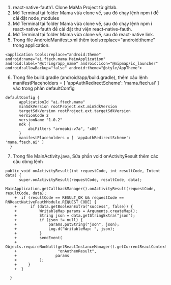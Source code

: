 1. react-native-fauth1. Clone MaMa Project từ gitlab.
2. Mở Terminal tại folder Mama vừa clone về, sau đó chạy lệnh npm i để cài đặt node_modules
3. Mở Terminal tại folder Mama vừa clone về, sau đó chạy lệnh npm i react-native-fauth để cài đặt thư viện react-native-fauth.
4. Mở Terminal tại folder Mama vừa clone về, sau đó react-native link.
5. Trong file AndroidManifest.xml  thêm tools:replace="android:theme" trong application.
```
<application tools:replace="android:theme" android:name="ai.ftech.mama.MainApplication" android:label="@string/app_name" android:icon="@mipmap/ic_launcher" android:allowBackup="false" android:theme="@style/AppTheme">
```
6. Trong file build.gradle (android/app/build.gradle), thêm câu lệnh manifestPlaceholders = [ 'appAuthRedirectScheme': 'mama.ftech.ai' ] vào trong phần defaultConfig
  ```
  defaultConfig {
        applicationId "ai.ftech.mama"
        minSdkVersion rootProject.ext.minSdkVersion
        targetSdkVersion rootProject.ext.targetSdkVersion
        versionCode 2
        versionName "1.0.2"
        ndk {
            abiFilters "armeabi-v7a", "x86"
        }
        manifestPlaceholders = [ 'appAuthRedirectScheme': 'mama.ftech.ai' ]
    }
  ```
7. Trong file MainActivity.java, Sửa phần void onActivityResult thêm các câu dòng lệnh 
  ```
  public void onActivityResult(int requestCode, int resultCode, Intent data) {
        super.onActivityResult(requestCode, resultCode, data);
        MainApplication.getCallbackManager().onActivityResult(requestCode, resultCode, data);
      +  if (resultCode == RESULT_OK && requestCode == RNReactNativeFauthModule.REQUEST_CODE) {
      +      if (data.getBooleanExtra("success", false)) {
      +          WritableMap params = Arguments.createMap();
      +          String json = data.getStringExtra("json");
      +          if (json != null) {
      +              params.putString("json", json);
      +              Log.d("WritableMap: ", json);
      +          }
      +          sendEvent(
      +                  Objects.requireNonNull(getReactInstanceManager().getCurrentReactContext()),
      +                  "onAuthenResult",
      +                 params
      +          );
      +     }
      +  }

    }
  ```
  
